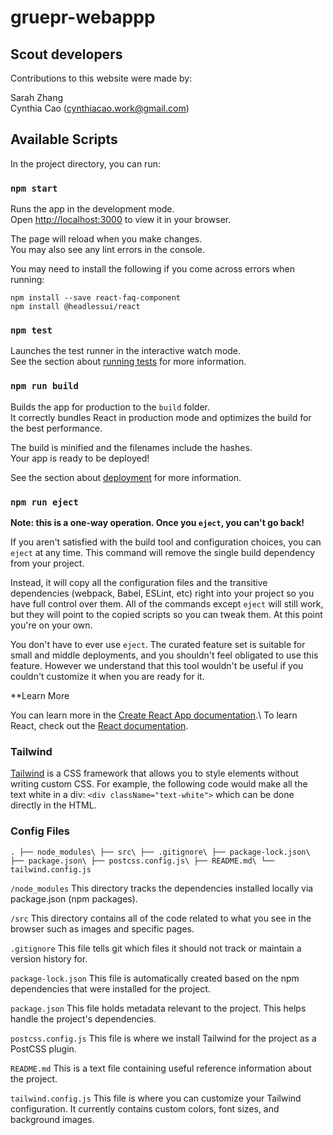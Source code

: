 # gruepr-webappp

## Scout developers

Contributions to this website were made by:

Sarah Zhang\
Cynthia Cao ([cynthiacao.work@gmail.com](cynthiacao.work@gmail.com))

## Available Scripts

In the project directory, you can run:

### `npm start`

Runs the app in the development mode.\
Open [http://localhost:3000](http://localhost:3000) to view it in your browser.

The page will reload when you make changes.\
You may also see any lint errors in the console.

You may need to install the following if you come across errors when running:

`npm install --save react-faq-component`\
`npm install @headlessui/react`

### `npm test`

Launches the test runner in the interactive watch mode.\
See the section about [running tests](https://facebook.github.io/create-react-app/docs/running-tests) for more information.

### `npm run build`

Builds the app for production to the `build` folder.\
It correctly bundles React in production mode and optimizes the build for the best performance.

The build is minified and the filenames include the hashes.\
Your app is ready to be deployed!

See the section about [deployment](https://facebook.github.io/create-react-app/docs/deployment) for more information.

### `npm run eject`

**Note: this is a one-way operation. Once you `eject`, you can't go back!**

If you aren't satisfied with the build tool and configuration choices, you can `eject` at any time. This command will remove the single build dependency from your project.

Instead, it will copy all the configuration files and the transitive dependencies (webpack, Babel, ESLint, etc) right into your project so you have full control over them. All of the commands except `eject` will still work, but they will point to the copied scripts so you can tweak them. At this point you're on your own.

You don't have to ever use `eject`. The curated feature set is suitable for small and middle deployments, and you shouldn't feel obligated to use this feature. However we understand that this tool wouldn't be useful if you couldn't customize it when you are ready for it.

**Learn More

You can learn more in the [Create React App documentation](https://facebook.github.io/create-react-app/docs/getting-started).\\
To learn React, check out the [React documentation](https://reactjs.org/).

### Tailwind

[Tailwind](https://tailwindcss.com/) is a CSS framework that allows you to style elements without writing custom CSS. For example, the following code would make all the text white in a div: `<div className="text-white">` which can be done directly in the HTML. 

### Config Files

`.
├── node_modules\
├── src\
├── .gitignore\
├── package-lock.json\
├── package.json\
├── postcss.config.js\
├── README.md\
└── tailwind.config.js`

`/node_modules` This directory tracks the dependencies installed locally via package.json (npm packages).

`/src` This directory contains all of the code related to what you see in the browser such as images and specific pages. 

`.gitignore` This file tells git which files it should not track or maintain a version history for.

`package-lock.json` This file is automatically created based on the npm dependencies that were installed for the project. 

`package.json` This file holds metadata relevant to the project. This helps handle the project's dependencies.

`postcss.config.js` This file is where we install Tailwind for the project as a PostCSS plugin.

`README.md` This is a text file containing useful reference information about the project.

`tailwind.config.js` This file is where you can customize your Tailwind configuration. It currently contains custom colors, font sizes, and background images.
